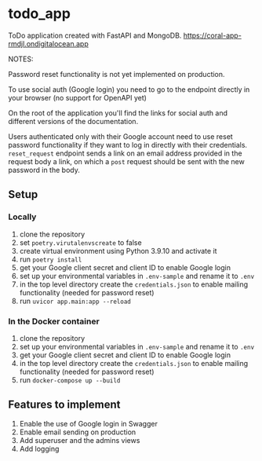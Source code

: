 # todo_app

ToDo application created with FastAPI and MongoDB.
https://coral-app-rmdjl.ondigitalocean.app


NOTES:

Password reset functionality is not yet implemented on production.

To use social auth (Google login) you need to go to the endpoint directly in your browser (no support for
OpenAPI yet)

On the root of the application you'll find the links for social auth and different versions of the documentation.

Users authenticated only with their Google account need to use reset password functionality
if they want to log in directly with their credentials. `reset_request` endpoint sends a link on an email
address provided in the request body a link, on which a `post` request should be sent with the new
password in the body.


## Setup

### Locally
1. clone the repository
2. set `poetry.virutalenvscreate` to false
3. create virtual environment using Python 3.9.10 and activate it
4. run `poetry install`
5. get your Google client secret and client ID to enable Google login
6. set up your environmental variables in `.env-sample` and rename it to `.env`
7. in the top level directory create the `credentials.json` to enable
mailing functionality (needed for password reset)
8. run `uvicor app.main:app --reload`

### In the Docker container

1. clone the repository
2. set up your environmental variables in `.env-sample` and rename it to `.env`
3. get your Google client secret and client ID to enable Google login
4. in the top level directory create the `credentials.json` to enable
mailing functionality (needed for password reset)
5. run `docker-compose up --build`


## Features to implement

1. Enable the use of Google login in Swagger
2. Enable email sending on production
3. Add superuser and the admins views
4. Add logging
